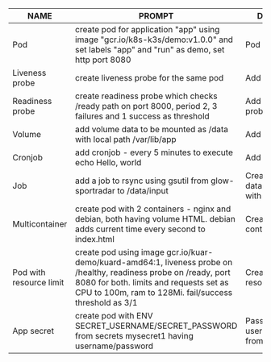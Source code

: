 |NAME|PROMPT|DESCRIPTION|EXAMPLE|
-----|------|-----------|-------|
|Pod|create pod for application "app" using image "gcr.io/k8s-k3s/demo:v1.0.0" and set labels "app" and "run" as demo, set http port 8080|Pod creation|app.yaml|
|Liveness probe|create liveness probe for the same pod|Add liveness probe|app-livenessProbe.yaml|
|Readiness probe|create readiness probe which checks /ready path on port 8000, period 2, 3 failures and 1 success as threshold|Add readiness probe|app-readinessProbe.yaml|
|Volume|add volume data to be mounted as /data with local path /var/lib/app|Add volume to pod|app-volumeMounts.yaml|
|Cronjob|add cronjob - every 5 minutes to execute echo Hello, world|Add cronjob|app-cronjob.yaml|
|Job|add a job to rsync using gsutil from glow-sportradar to /data/input|Create job to sync data in google cloud with pod|app-job.yaml|
|Multicontainer|create pod with 2 containers - nginx and debian, both having volume HTML. debian adds current time every second to index.html|Create pod with 2 containers|app-multicontainer.yaml|
|Pod with resource limit|create pod using image gcr.io/kuar-demo/kuard-amd64:1, liveness probe on /healthy, readiness probe on /ready, port 8080 for both. limits and requests set as CPU to 100m, ram to 128Mi. fail/success threshold as 3/1|Create pod with resource limits|app-resources.yaml|
|App secret|create pod with ENV  SECRET_USERNAME/SECRET_PASSWORD from secrets mysecret1 having username/password|Pass username/password from secrets as ENV|app-secret-env.yaml|
